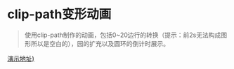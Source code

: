 # clip-path变形动画

>使用clip-path制作的动画，包括0~20边行的转换（提示：前2s无法构成图形所以是空白的），园的扩充以及圆环的倒计时展示。 

[演示地址)](http://htmlpreview.github.io/?https://github.com/fog3211/blog_demo/blob/branch14/index.html)  
